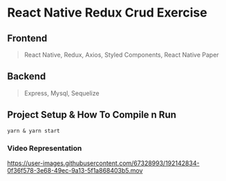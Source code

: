 # React Native Redux Crud Exercise

## Frontend
> React Native, Redux, Axios, Styled Components, React Native Paper

## Backend
> Express, Mysql, Sequelize

## Project Setup & How To Compile n Run
```
yarn & yarn start
```

### Video Representation
https://user-images.githubusercontent.com/67328993/192142834-0f36f578-3e68-49ec-9a13-5f1a868403b5.mov
